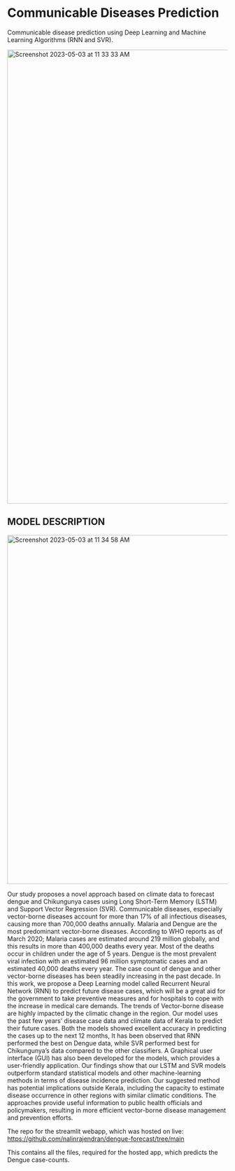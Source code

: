 # Communicable Diseases Prediction
Communicable disease prediction using Deep Learning and Machine Learning Algorithms (RNN and SVR).

<img width="1035" alt="Screenshot 2023-05-03 at 11 33 33 AM" src="https://user-images.githubusercontent.com/51052614/235842383-eb07fcc5-272f-4083-90d5-fbeea1394d19.png">

##                                                     MODEL DESCRIPTION


<img width="796" alt="Screenshot 2023-05-03 at 11 34 58 AM" src="https://user-images.githubusercontent.com/51052614/235842560-feb09688-fe16-48c0-a98f-d3b85e8eb91a.png">

Our study proposes a novel approach based on climate data to forecast dengue and Chikungunya cases using Long Short-Term Memory (LSTM) and Support Vector Regression (SVR). Communicable diseases, especially vector-borne diseases account for more than 17% of all infectious diseases, causing more than 700,000 deaths annually. Malaria and Dengue are the most predominant vector-borne diseases. According to WHO reports as of March 2020; Malaria cases are estimated around 219 million globally, and this results in more than 400,000 deaths every year. Most of the deaths occur in children under the age of 5 years. Dengue is the most prevalent viral infection with an estimated 96 million symptomatic cases and an estimated 40,000 deaths every year. The case count of dengue and other vector-borne diseases has been steadily increasing in the past decade. In this work, we propose a Deep Learning model called Recurrent Neural Network (RNN) to predict future disease cases, which will be a great aid for the government to take preventive measures and for hospitals to cope with the increase in medical care demands. The trends of Vector-borne disease are highly impacted by the climatic change in the region. Our model uses the past few years’ disease case data and climate data of Kerala to predict their future cases. Both the models showed excellent accuracy in predicting the cases up to the next 12 months, It has been observed that RNN performed the best on Dengue data, while SVR performed best for Chikungunya’s data compared to the other classifiers. A Graphical user interface (GUI) has also been developed for the models, which provides a user-friendly application. Our findings show that our LSTM and SVR models outperform standard statistical models and other machine-learning methods in terms of disease incidence prediction. Our suggested method has potential implications outside Kerala, including the capacity to estimate disease occurrence in other regions with similar climatic conditions. The approaches provide useful information to public health officials and policymakers, resulting in more efficient vector-borne disease management and prevention efforts.


The repo for the streamlit webapp, which was hosted on live:
https://github.com/nalinrajendran/dengue-forecast/tree/main

This contains all the files, required for the hosted app, which predicts the Dengue case-counts.
